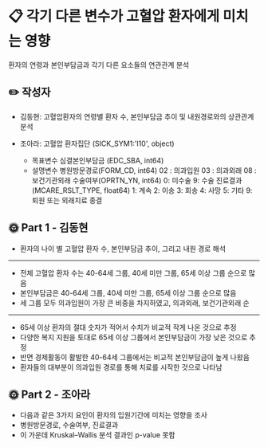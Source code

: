 
# 📋 각기 다른 변수가 고혈압 환자에게 미치는 영향

환자의 연령과 본인부담금과 각기 다른 요소들의 연관관계 분석

## ✏️ 작성자

- 김동현: 고혈압환자의 연령별 환자 수, 본인부담금 추이 및 내원경로와의 상관관계 분석

- 조아라: 
  고혈압 환자집단 (SICK_SYM1:'I10', object)
   - 목표변수 심결본인부담금 (EDC_SBA, int64)
   - 설명변수 
      병원방문경로(FORM_CD, int64)  02 : 의과입원 03 : 의과외래 08 : 보건기관외래
      수술여부(OPRTN_YN, int64) 0: 미수술 9: 수술
      진료결과(MCARE_RSLT_TYPE, float64) 1: 계속 2: 이송 3: 회송 4: 사망 5: 기타 9: 퇴원 또는 외래치료 종결


## 🌞 Part 1 - 김동현

- 환자의 나이 별 고혈압 환자 수, 본인부담금 추이, 그리고 내원 경로 해석

-----
  
- 전체 고혈압 환자 수는 40-64세 그룹, 40세 미만 그룹, 65세 이상 그룹 순으로 많음
- 본인부담금은 40-64세 그룹, 40세 미만 그룹, 65세 이상 그룹 순으로 많음
- 세 그룹 모두 의과입원이 가장 큰 비중을 차지하였고, 의과외래, 보건기관외래 순

-----
- 65세 이상 환자의 절대 숫자가 적어서 수치가 비교적 작게 나온 것으로 추정
- 다양한 복지 지원을 토대로 65세 이상 그룹에서 본인부담금이 가장 낮은 것으로 추정
- 반면 경제활동이 활발한 40-64세 그룹에서는 비교적 본인부담금이 높게 나왔음
- 환자들의 대부분이 의과입원 경로를 통해 치료를 시작한 것으로 나타남


## 🌞 Part 2 - 조아라

- 다음과 같은 3가지 요인이 환자의 입원기간에 미치는 영향을 조사
- 병원방문경로, 수술여부, 진료결과
- 이 가운데 Kruskal–Wallis 분석 결과인 p-value 못함

